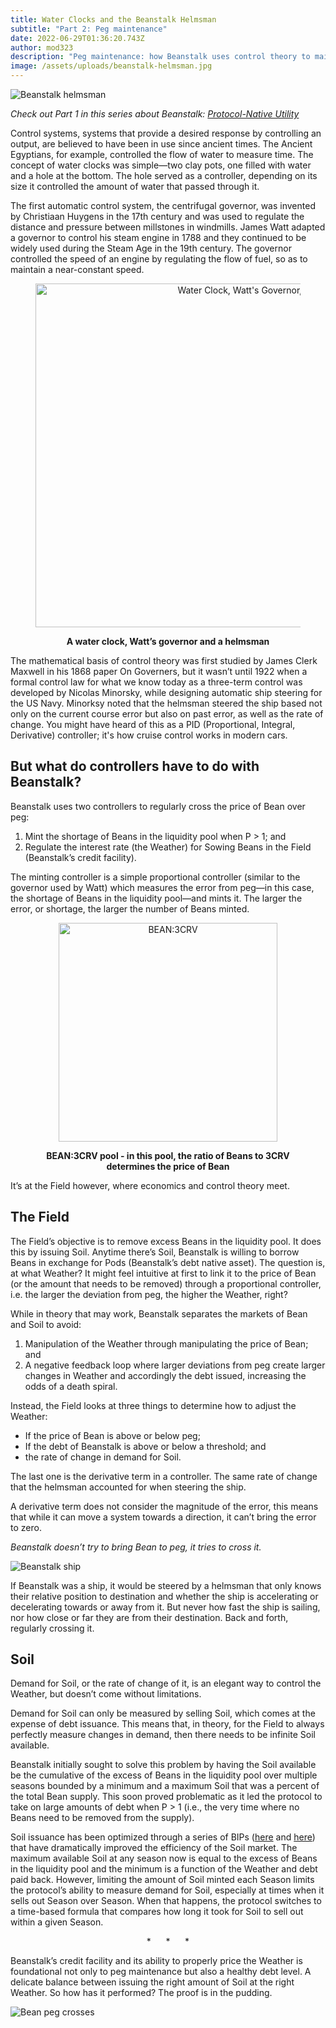 ```yaml
---
title: Water Clocks and the Beanstalk Helmsman
subtitle: "Part 2: Peg maintenance"
date: 2022-06-29T01:36:20.743Z
author: mod323
description: "Peg maintenance: how Beanstalk uses control theory to maintain peg."
image: /assets/uploads/beanstalk-helmsman.jpg
---
```

![Beanstalk helmsman](/assets/uploads/beanstalk-helmsman.jpg)

*Check out Part 1 in this series about Beanstalk: [Protocol-Native Utility](https://bean.money/blog/bank-runs-airplanes-and-beanstalk)*

Control systems, systems that provide a desired response by controlling an output, are believed to have been in use since ancient times. The Ancient Egyptians, for example, controlled the flow of water to measure time. The concept of water clocks was simple—two clay pots, one filled with water and a hole at the bottom. The hole served as a controller, depending on its size it controlled the amount of water that passed through it.

The first automatic control system, the centrifugal governor, was invented by Christiaan Huygens in the 17th century and was used to regulate the distance and pressure between millstones in windmills. James Watt adapted a governor to control his steam engine in 1788 and they continued to be widely used during the Steam Age in the 19th century. The governor controlled the speed of an engine by regulating the flow of fuel, so as to maintain a near-constant speed.

<figure>
<p align="center">
  <img 
    src="/assets/uploads/a-water-clock-watt’s-governor-and-a-helmsman.png" 
    alt="Water Clock, Watt's Governor, and a helmsman"
    height=550px
    width=750px
  />
</p>
<figcaption align="center"><b>A water clock, Watt’s governor and a helmsman
</b></figcaption>
</figure>

The mathematical basis of control theory was first studied by James Clerk Maxwell in his 1868 paper On Governers, but it wasn’t until 1922 when a formal control law for what we know today as a three-term control was developed by Nicolas Minorsky, while designing automatic ship steering for the US Navy. Minorksy noted that the helmsman steered the ship based not only on the current course error but also on past error, as well as the rate of change. You might have heard of this as a PID (Proportional, Integral, Derivative) controller; it's how cruise control works in modern cars. 

## But what do controllers have to do with Beanstalk? 

Beanstalk uses two controllers to regularly cross the price of Bean over peg: 

1. Mint the shortage of Beans in the liquidity pool when P > 1; and
2. Regulate the interest rate (the Weather) for Sowing Beans in the Field (Beanstalk’s credit facility).

The minting controller is a simple proportional controller (similar to the governor used by Watt) which measures the error from peg—in this case, the shortage of Beans in the liquidity pool—and mints it. The larger the error, or shortage, the larger the number of Beans minted.

<figure>
<p align="center">
  <img 
    src="/assets/uploads/bean-3crv-pool.png" 
    alt="BEAN:3CRV"
    height=350px
    width=350px
  />
</p>
<figcaption align="center"><b>BEAN:3CRV pool - in this pool, the ratio of Beans to 3CRV determines the price of Bean
</b></figcaption>
</figure>

It’s at the Field however, where economics and control theory meet.

## The Field

The Field’s objective is to remove excess Beans in the liquidity pool. It does this by issuing Soil. Anytime there’s Soil, Beanstalk is willing to borrow Beans in exchange for Pods (Beanstalk’s debt native asset). The question is, at what Weather? It might feel intuitive at first to link it to the price of Bean (or the amount that needs to be removed) through a proportional controller, i.e. the larger the deviation from peg, the higher the Weather, right? 

While in theory that may work, Beanstalk separates the markets of Bean and Soil to avoid:

1. Manipulation of the Weather through manipulating the price of Bean; and
2. A negative feedback loop where larger deviations from peg create larger changes in Weather and accordingly the debt issued, increasing the odds of a death spiral.

Instead, the Field looks at three things to determine how to adjust the Weather:

* If the price of Bean is above or below peg;
* If the debt of Beanstalk is above or below a threshold; and
* the rate of change in demand for Soil.

The last one is the derivative term in a controller. The same rate of change that the helmsman accounted for when steering the ship. 

A derivative term does not consider the magnitude of the error, this means that while it can move a system towards a direction, it can’t bring the error to zero. 

*Beanstalk doesn’t try to bring Bean to peg, it tries to cross it.*

![Beanstalk ship](/assets/uploads/beanstalk-ship.png)

If Beanstalk was a ship, it would be steered by a helmsman that only knows their relative position to destination and whether the ship is accelerating or decelerating towards or away from it. But never how fast the ship is sailing, nor how close or far they are from their destination. Back and forth, regularly crossing it. 

## Soil

Demand for Soil, or the rate of change of it, is an elegant way to control the Weather, but doesn’t come without limitations. 

Demand for Soil can only be measured by selling Soil, which comes at the expense of debt issuance. This means that, in theory, for the Field to always perfectly measure changes in demand, then there needs to be infinite Soil available. 

Beanstalk initially sought to solve this problem by having the Soil available be the cumulative of the excess of Beans in the liquidity pool over multiple seasons bounded by a minimum and a maximum Soil that was a percent of the total Bean supply. This soon proved problematic as it led the protocol to take on large amounts of debt when P > 1 (i.e., the very time where no Beans need to be removed from the supply).

Soil issuance has been optimized through a series of BIPs ([here](https://github.com/BeanstalkFarms/Beanstalk/blob/master/bips/bip-6.md) and [here](https://github.com/BeanstalkFarms/Beanstalk/blob/master/bips/bip-9.md)) that have dramatically improved the efficiency of the Soil market. The maximum available Soil at any season now is equal to the excess of Beans in the liquidity pool and the minimum is a function of the Weather and debt paid back. However, limiting the amount of Soil minted each Season limits the protocol’s ability to measure demand for Soil, especially at times when it sells out Season over Season. When that happens, the protocol switches to a time-based formula that compares how long it took for Soil to sell out within a given Season.

<p style="text-align: center;"> *      *      * </p>

Beanstalk’s credit facility and its ability to properly price the Weather is foundational not only to peg maintenance but also a healthy debt level. A delicate balance between issuing the right amount of Soil at the right Weather. So how has it performed? The proof is in the pudding.

![Bean peg crosses](/assets/uploads/bean-peg-crosses.png)